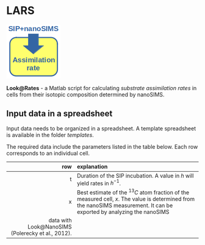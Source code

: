 # LARS

<img src="man/figures/LARS-logo.png">

**Look@Rates** - a Matlab script for calculating *substrate assimilation rates* in cells from their isotopic composition determined by nanoSIMS.

## Input data in a spreadsheet

Input data needs to be organized in a spreadsheet. A template spreadsheet is available in the folder *templates*.

The required data include the parameters listed in the table below. Each row corresponds to an individual cell.

| row  | explanation |
|-----:|:------------|
| t    | Duration of the SIP incubation. A value in *h* will yield rates in $h^{-1}$.|
| x    | Best estimate of the ${}^{13}C$ atom fraction of the measured cell, $x$. The value is determined from the nanoSIMS measurement. It can be exported by analyzing the nanoSIMS
data with Look@NanoSIMS (Polerecky et al., 2012).|



